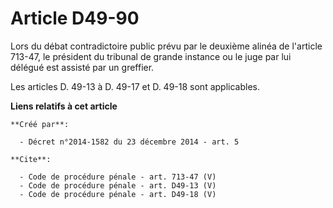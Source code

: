 # Article D49-90

Lors du débat contradictoire public prévu par le deuxième alinéa de l'article 713-47, le président du tribunal de grande
instance ou le juge par lui délégué est assisté par un greffier. 

Les articles D. 49-13 à D. 49-17 et D. 49-18 sont applicables.

**Liens relatifs à cet article**

	**Créé par**:

	  - Décret n°2014-1582 du 23 décembre 2014 - art. 5

	**Cite**:

	  - Code de procédure pénale - art. 713-47 (V)
	  - Code de procédure pénale - art. D49-13 (V)
	  - Code de procédure pénale - art. D49-18 (V)
